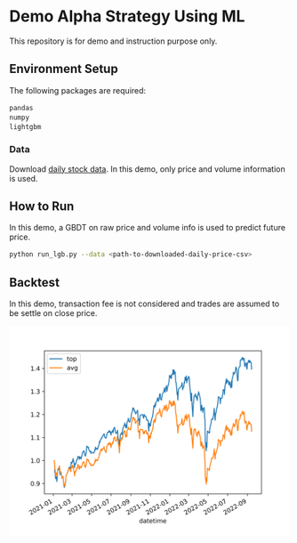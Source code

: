 # Demo Alpha Strategy Using ML

This repository is for demo and instruction purpose only. 

## Environment Setup

The following packages are required:

```bash
pandas
numpy
lightgbm
```

### Data

Download [daily stock data](https://cuhko365-my.sharepoint.com/:x:/r/personal/118020043_link_cuhk_edu_cn/Documents/DataHouse/DataHouse_Public/AShareEODPrices.csv?d=w5d2c7aabeb48498fae0dde90b2624d24&csf=1&web=1&e=ee4wLt). In this demo, only price and volume information is used.

## How to Run

In this demo, a GBDT on raw price and volume info is used to predict future price.

```bash
python run_lgb.py --data <path-to-downloaded-daily-price-csv>
```

## Backtest

In this demo, transaction fee is not considered and trades are assumed to be settle on close price.

![image](asset/1.png)